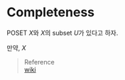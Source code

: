# Completeness
POSET $X$와 $X$의 subset $U$가 있다고 하자.

만약, $X$


> Reference  
> [wiki](https://en.wikipedia.org/wiki/Completeness_(order_theory))